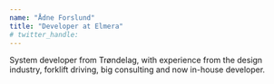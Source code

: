 ```yaml
---
name: "Ådne Forslund"
title: "Developer at Elmera"
# twitter_handle: 
---
```

System developer from Trøndelag, with experience from the design industry, forklift driving,  big consulting and now in-house developer.
